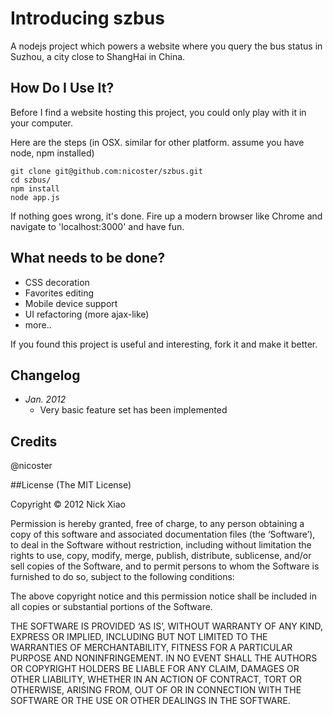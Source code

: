 # Introducing szbus
A nodejs project which powers a website where you query the bus status in Suzhou, a city close to ShangHai in China.


## How Do I Use It?
Before I find a website hosting this project, you could only play with it in your computer.

Here are the steps (in OSX. similar for other platform. assume you have node, npm installed)

    git clone git@github.com:nicoster/szbus.git
    cd szbus/
    npm install
    node app.js


If nothing goes wrong, it's done. Fire up a modern browser like Chrome and navigate to 'localhost:3000' and have fun.

## What needs to be done?
* CSS decoration
* Favorites editing
* Mobile device support
* UI refactoring (more ajax-like)
* more.. 

If you found this project is useful and interesting, fork it and make it better.

## Changelog
* _Jan. 2012_ 
  * Very basic feature set has been implemented


## Credits
@nicoster

##License
(The MIT License)

Copyright © 2012 Nick Xiao

Permission is hereby granted, free of charge, to any person obtaining a copy of this software and associated documentation files (the ‘Software’), to deal in the Software without restriction, including without limitation the rights to use, copy, modify, merge, publish, distribute, sublicense, and/or sell copies of the Software, and to permit persons to whom the Software is furnished to do so, subject to the following conditions:

The above copyright notice and this permission notice shall be included in all copies or substantial portions of the Software.

THE SOFTWARE IS PROVIDED ‘AS IS’, WITHOUT WARRANTY OF ANY KIND, EXPRESS OR IMPLIED, INCLUDING BUT NOT LIMITED TO THE WARRANTIES OF MERCHANTABILITY, FITNESS FOR A PARTICULAR PURPOSE AND NONINFRINGEMENT. IN NO EVENT SHALL THE AUTHORS OR COPYRIGHT HOLDERS BE LIABLE FOR ANY CLAIM, DAMAGES OR OTHER LIABILITY, WHETHER IN AN ACTION OF CONTRACT, TORT OR OTHERWISE, ARISING FROM, OUT OF OR IN CONNECTION WITH THE SOFTWARE OR THE USE OR OTHER DEALINGS IN THE SOFTWARE.

